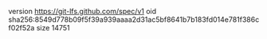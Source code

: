 version https://git-lfs.github.com/spec/v1
oid sha256:8549d778b09f5f39a939aaaa2d31ac5bf8641b7b183fd014e781f386cf02f52a
size 14751
